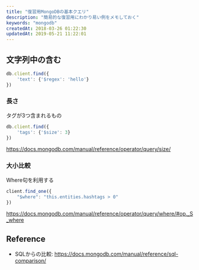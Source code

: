 ```yaml
---
title: "復習用MongoDBの基本クエリ"
description: "簡易的な復習用にわかり易い例をメモしておく"
keywords: "mongodb"
createdAt: 2018-03-26 01:22:30
updatedAt: 2019-05-21 11:22:01
---
```


## 文字列中の含む

```javascript
db.client.find({
    'text': {'$regex': 'hello'}
})
```

### 長さ

タグが3つ含まれるもの

```js
db.client.find({
    'tags': {'$size': 3}
})
```

https://docs.mongodb.com/manual/reference/operator/query/size/

### 大小比較

Where句を利用する

```js
client.find_one({
    "$where": "this.entities.hashtags > 0"
})
```

https://docs.mongodb.com/manual/reference/operator/query/where/#op._S_where

## Reference

- SQLからの比較: https://docs.mongodb.com/manual/reference/sql-comparison/
